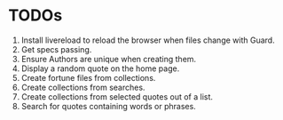 # TODOs

1. Install livereload to reload the browser when files change with
   Guard.
2. Get specs passing.
3. Ensure Authors are unique when creating them.
4. Display a random quote on the home page.
5. Create fortune files from collections.
6. Create collections from searches.
7. Create collections from selected quotes out of a list.
8. Search for quotes containing words or phrases.
